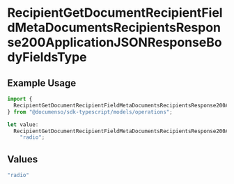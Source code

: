 # RecipientGetDocumentRecipientFieldMetaDocumentsRecipientsResponse200ApplicationJSONResponseBodyFieldsType

## Example Usage

```typescript
import {
  RecipientGetDocumentRecipientFieldMetaDocumentsRecipientsResponse200ApplicationJSONResponseBodyFieldsType,
} from "@documenso/sdk-typescript/models/operations";

let value:
  RecipientGetDocumentRecipientFieldMetaDocumentsRecipientsResponse200ApplicationJSONResponseBodyFieldsType =
    "radio";
```

## Values

```typescript
"radio"
```